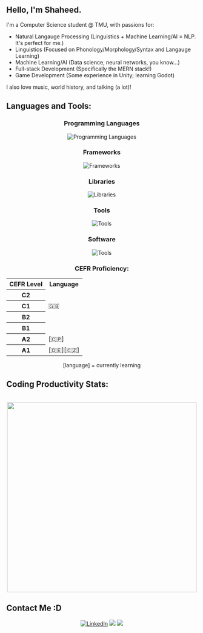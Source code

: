 ## Hello, I'm Shaheed.

I'm a Computer Science student @ TMU, with passions for:
- Natural Langauge Processing (Linguistics + Machine Learning/AI = NLP. It's perfect for me.)
- Linguistics (Focused on Phonology/Morphology/Syntax and Langauge Learning)
- Machine Learning/AI (Data science, neural networks, you know...)
- Full-stack Development (Specifically the MERN stack!)
- Game Development (Some experience in Unity; learning Godot)

I also love music, world history, and talking (a lot)!

## Languages and Tools:

<div align="center">
  <h3>Programming Languages</h3>
  <img src="https://skillicons.dev/icons?i=html,css,js,python,bash" alt="Programming Languages" />
  
  <h3>Frameworks</h3>
  <img src="https://skillicons.dev/icons?i=react,express,nodejs,django,flask" alt="Frameworks" />
  
  <h3>Libraries</h3>
  <img src="https://go-skill-icons.vercel.app/api/icons?i=numpy,pandas,plotly,pytorch,tensorflow" alt="Libraries"/>

  <h3>Tools</h3>
  <img src="https://skillicons.dev/icons?i=git,github,mongodb,docker,vscode" alt="Tools"/>

  <h3>Software</h3>
  <img src="https://skillicons.dev/icons?i=blender,godot,photoshop,premiere,linux" alt="Tools"/>


  <h3>CEFR Proficiency:</h3>
  <table>
    <tr>
      <th>CEFR Level</th>
      <th>Language</th>
    </tr>
    <tr>
      <th>C2</th>
      <td></td>
    </tr>
    <tr>
      <th>C1</th>
      <td>🇬🇧</td>
    </tr>
    <tr>
      <th>B2</th>
      <td></td>
    </tr>
    <tr>
      <th>B1</th>
      <td></td>
    </tr>
    <tr>
      <th>A2</th>
      <td>[🇨🇵]</td>
    </tr>
    <tr>
      <th>A1</th>
      <td>[🇩🇪][🇨🇿]</td>
    </tr>
  </table>
  <p>[language] = currently learning</p>
</div>

## Coding Productivity Stats:
<p align="center">
<!--   <a href="github-readme-stats-silk-rho-31.vercel.app"> -->
<!--     <img height=auto width=500 src="https://github-readme-stats-silk-rho-31.vercel.app/api?username=ObsidioSteel&theme=graywhite&rank_icon=percentile&hide=contribs,issues"/> -->
<!--   </a> -->
  <br>
  <a href="https://github.com/ObsidioSteel">
    <img height=auto width=500 src="https://github-readme-stats.vercel.app/api/top-langs?username=ObsidioSteel&layout=pie&theme=graywhite" />
  </a>  
  <br>
<!--   <a href="https://leetcode.com/u/Obsidio/">
    <img height=auto width=500 src="https://leetcard.jacoblin.cool/Obsidio?theme=dark&font=PT%20Mono&ext=heatmap" align="center" />
  </a> -->
</p>

## Contact Me :D
<p align="center">
  <a href="https://www.linkedin.com/in/shaheedheadley" target="_blank" rel="noopener noreferrer">
    <img src="https://go-skill-icons.vercel.app/api/icons?i=linkedin" alt="LinkedIn"/></a>
  <a href="mailto:shaheedheadley@gmail.com"> 
    <img src="https://go-skill-icons.vercel.app/api/icons?i=gmail"></a> 
  <a href="mailto:shaheedheadley@hotmail.com"> 
    <img src="https://go-skill-icons.vercel.app/api/icons?i=outlook"></a> 
</p>
